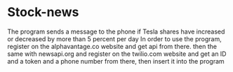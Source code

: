 # Stock-news
The program sends a message to the phone if Tesla shares have increased or decreased by more than 5 percent per day
In order to use the program, register on the alphavantage.co website and get api from there.
then the same with newsapi.org
and register on the twilio.com website and get an ID and a token and a phone number from there, then insert it into the program
